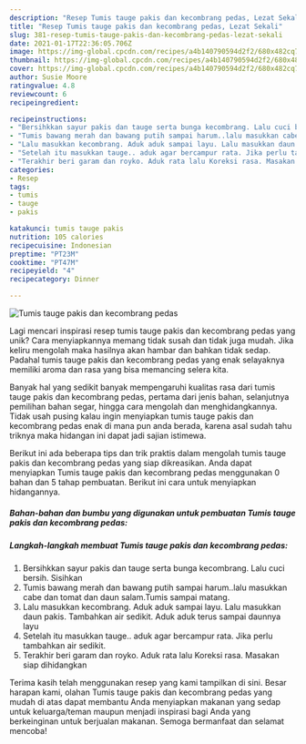 ```yaml
---
description: "Resep Tumis tauge pakis dan kecombrang pedas, Lezat Sekali"
title: "Resep Tumis tauge pakis dan kecombrang pedas, Lezat Sekali"
slug: 381-resep-tumis-tauge-pakis-dan-kecombrang-pedas-lezat-sekali
date: 2021-01-17T22:36:05.706Z
image: https://img-global.cpcdn.com/recipes/a4b140790594d2f2/680x482cq70/tumis-tauge-pakis-dan-kecombrang-pedas-foto-resep-utama.jpg
thumbnail: https://img-global.cpcdn.com/recipes/a4b140790594d2f2/680x482cq70/tumis-tauge-pakis-dan-kecombrang-pedas-foto-resep-utama.jpg
cover: https://img-global.cpcdn.com/recipes/a4b140790594d2f2/680x482cq70/tumis-tauge-pakis-dan-kecombrang-pedas-foto-resep-utama.jpg
author: Susie Moore
ratingvalue: 4.8
reviewcount: 6
recipeingredient:

recipeinstructions:
- "Bersihkkan sayur pakis dan tauge serta bunga kecombrang. Lalu cuci bersih. Sisihkan"
- "Tumis bawang merah dan bawang putih sampai harum..lalu masukkan cabe dan tomat dan daun salam.Tumis sampai matang."
- "Lalu masukkan kecombrang. Aduk aduk sampai layu. Lalu masukkan daun pakis. Tambahkan air sedikit. Aduk aduk terus sampai daunnya layu"
- "Setelah itu masukkan tauge.. aduk agar bercampur rata. Jika perlu tambahkan air sedikit."
- "Terakhir beri garam dan royko. Aduk rata lalu Koreksi rasa. Masakan siap dihidangkan"
categories:
- Resep
tags:
- tumis
- tauge
- pakis

katakunci: tumis tauge pakis 
nutrition: 105 calories
recipecuisine: Indonesian
preptime: "PT23M"
cooktime: "PT47M"
recipeyield: "4"
recipecategory: Dinner

---
```



![Tumis tauge pakis dan kecombrang pedas](https://img-global.cpcdn.com/recipes/a4b140790594d2f2/680x482cq70/tumis-tauge-pakis-dan-kecombrang-pedas-foto-resep-utama.jpg)

Lagi mencari inspirasi resep tumis tauge pakis dan kecombrang pedas yang unik? Cara menyiapkannya memang tidak susah dan tidak juga mudah. Jika keliru mengolah maka hasilnya akan hambar dan bahkan tidak sedap. Padahal tumis tauge pakis dan kecombrang pedas yang enak selayaknya memiliki aroma dan rasa yang bisa memancing selera kita.

Banyak hal yang sedikit banyak mempengaruhi kualitas rasa dari tumis tauge pakis dan kecombrang pedas, pertama dari jenis bahan, selanjutnya pemilihan bahan segar, hingga cara mengolah dan menghidangkannya. Tidak usah pusing kalau ingin menyiapkan tumis tauge pakis dan kecombrang pedas enak di mana pun anda berada, karena asal sudah tahu triknya maka hidangan ini dapat jadi sajian istimewa.




Berikut ini ada beberapa tips dan trik praktis dalam mengolah tumis tauge pakis dan kecombrang pedas yang siap dikreasikan. Anda dapat menyiapkan Tumis tauge pakis dan kecombrang pedas menggunakan 0 bahan dan 5 tahap pembuatan. Berikut ini cara untuk menyiapkan hidangannya.

<!--inarticleads1-->

##### Bahan-bahan dan bumbu yang digunakan untuk pembuatan Tumis tauge pakis dan kecombrang pedas:





<!--inarticleads2-->

##### Langkah-langkah membuat Tumis tauge pakis dan kecombrang pedas:

1. Bersihkkan sayur pakis dan tauge serta bunga kecombrang. Lalu cuci bersih. Sisihkan
1. Tumis bawang merah dan bawang putih sampai harum..lalu masukkan cabe dan tomat dan daun salam.Tumis sampai matang.
1. Lalu masukkan kecombrang. Aduk aduk sampai layu. Lalu masukkan daun pakis. Tambahkan air sedikit. Aduk aduk terus sampai daunnya layu
1. Setelah itu masukkan tauge.. aduk agar bercampur rata. Jika perlu tambahkan air sedikit.
1. Terakhir beri garam dan royko. Aduk rata lalu Koreksi rasa. Masakan siap dihidangkan




Terima kasih telah menggunakan resep yang kami tampilkan di sini. Besar harapan kami, olahan Tumis tauge pakis dan kecombrang pedas yang mudah di atas dapat membantu Anda menyiapkan makanan yang sedap untuk keluarga/teman maupun menjadi inspirasi bagi Anda yang berkeinginan untuk berjualan makanan. Semoga bermanfaat dan selamat mencoba!

